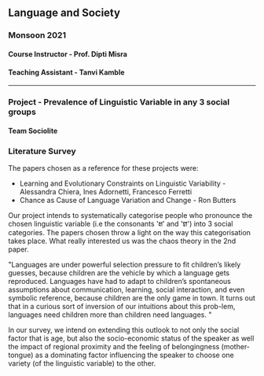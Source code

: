## Language and Society
### Monsoon 2021

#### Course Instructor - Prof. Dipti Misra
#### Teaching Assistant - Tanvi Kamble

---

### Project - Prevalence of Linguistic Variable in any 3 social groups
#### Team Sociolite

### Literature Survey
The papers chosen as a reference for these projects were:
* Learning and Evolutionary Constraints on Linguistic Variability - Alessandra Chiera, Ines Adornetti, Francesco Ferretti
* Chance as Cause of Language Variation and Change - Ron Butters

Our project intends to systematically categorise people who pronounce the chosen linguistic variable (i.e the consonants 'क्ष' and 'ज्ञ') into 3 social categories. 
The papers chosen throw a light on the way this categorisation takes place. What really interested us was the chaos theory in the 2nd paper. 

"Languages  are  under  powerful  selection  pressure  to  fit  children’s  likely  guesses, because children are the vehicle by which a language gets reproduced. 
Languages have had to adapt to children’s spontaneous assumptions about communication, learning, social interaction, and even symbolic reference, because children are the only game in town. It turns out that in a curious sort of inversion of our intuitions about this prob-lem, languages need children more than children need languages. "

In our survey, we intend on extending this outlook to not only the social factor that is age, but also the socio-economic status of the speaker as well the impact of regional proximity and the feeling of belongingness (mother-tongue) as a dominating factor influencing the speaker to choose one variety (of the linguistic variable) to the other. 
